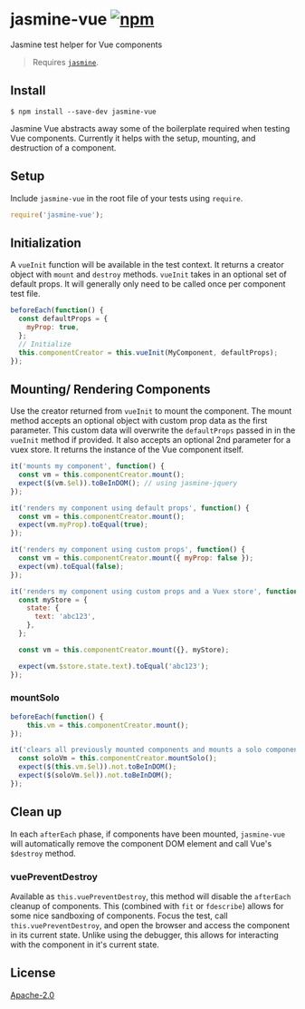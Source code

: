 # jasmine-vue [![npm](https://img.shields.io/npm/v/jasmine-vue.svg)](https://www.npmjs.com/package/jasmine-vue)

Jasmine test helper for Vue components

> Requires [`jasmine`](https://github.com/jasmine/jasmine).

## Install

```
$ npm install --save-dev jasmine-vue
```

Jasmine Vue abstracts away some of the boilerplate required when testing Vue components. Currently it helps with the setup, mounting, and destruction of a component.

## Setup

Include `jasmine-vue` in the root file of your tests using `require`.

```javascript
require('jasmine-vue');
```

## Initialization

A `vueInit` function will be available in the test context. It returns a creator object with `mount` and `destroy` methods. `vueInit` takes in an optional set of default props. It will generally only need to be called once per component test file.

```javascript
beforeEach(function() {
  const defaultProps = {
    myProp: true,
  };
  // Initialize
  this.componentCreator = this.vueInit(MyComponent, defaultProps);
});
```

## Mounting/ Rendering Components

Use  the creator returned from `vueInit` to mount the component. The mount method accepts an optional object with custom prop data as the first parameter. This custom data will overwrite the `defaultProps` passed in in the `vueInit` method if provided. It also accepts an optional 2nd parameter for a vuex store. It returns the instance of the Vue component itself.


```javascript
it('mounts my component', function() {
  const vm = this.componentCreator.mount();
  expect($(vm.$el)).toBeInDOM(); // using jasmine-jquery
});

it('renders my component using default props', function() {
  const vm = this.componentCreator.mount();
  expect(vm.myProp).toEqual(true);
});

it('renders my component using custom props', function() {
  const vm = this.componentCreator.mount({ myProp: false });
  expect(vm).toEqual(false);
});

it('renders my component using custom props and a Vuex store', function() {
  const myStore = {
    state: {
      text: 'abc123',
    },
  };

  const vm = this.componentCreator.mount({}, myStore);

  expect(vm.$store.state.text).toEqual('abc123');
});
```

### mountSolo

```javascript
beforeEach(function() {
    this.vm = this.componentCreator.mount();
});

it('clears all previously mounted components and mounts a solo component', function() {
  const soloVm = this.componentCreator.mountSolo();
  expect($(this.vm.$el)).not.toBeInDOM();
  expect($(soloVm.$el)).not.toBeInDOM();
});
```

## Clean up

In each `afterEach` phase, if components have been mounted, `jasmine-vue` will automatically remove the component DOM element and call Vue's `$destroy` method.

### vuePreventDestroy

Available as `this.vuePreventDestroy`, this method will disable the `afterEach` cleanup of components. This (combined with `fit` or `fdescribe`) allows for some nice sandboxing of components. Focus the test, call `this.vuePreventDestroy`, and open the browser and access the component in its current state. Unlike using the debugger, this allows for interacting with the component in it's current state.

## License

[Apache-2.0](/LICENSE)
